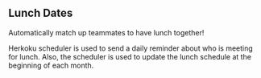 ## Lunch Dates
Automatically match up teammates to have lunch together!

Herkoku scheduler is used to send a daily reminder about who is meeting for lunch. Also, the scheduler is used to update the lunch schedule at the beginning of each month.
